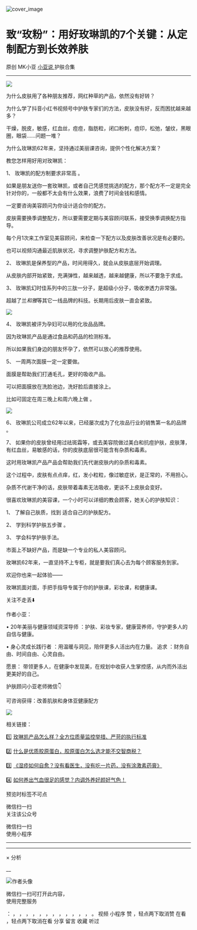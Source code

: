 ![cover_image](https://mmbiz.qpic.cn/mmbiz_jpg/A8SKDch4cJGxIfYKKZiaKoNoQ4SrTpUic6TRM6Cmibfpvjia3RJeSacGRic2KULABloCSoUOq4af5RfKAV9hC9YfQAw/0?wx_fmt=jpeg)

#  致“玫粉”：用好玫琳凯的7个关键：从定制配方到长效养肤

原创  MK小亚  [ 小亚说 ](https://mp.weixin.qq.com/mp/appmsgalbum?__biz=MzUxNDAwNTk0MQ==&action=getalbum&album_id=4024592148363132939#wechat_redirect) 护肤合集

__ _ _ _ _

![](https://mmbiz.qpic.cn/mmbiz_jpg/A8SKDch4cJGxIfYKKZiaKoNoQ4SrTpUic6G7S2YiaTiczaZ9Dx3U9LnLJlaSmH77v9XaHGjuPkDAvuR7YeyzMhDLpg/640?wx_fmt=jpeg)

  

为什么皮肤用了各种朋友推荐，网红种草的产品，依然没有好转？

  

为什么学了抖音小红书视频号中护肤专家们的方法，皮肤没有好，反而困扰越来越多？

  

干燥，脱皮，敏感，红血丝，痘痘，脂肪粒，闭口粉刺，痘印，松弛，皱纹，黑眼圈，眼袋……问题一堆？

  

为什么玫琳凯62年来，坚持通过美丽课咨询，提供个性化解决方案？

  

  

教您怎样用好用对玫琳凯：

  
1、  玫琳凯的配方制要求非常高  。

  

如果是朋友送你一套玫琳凯，或者自己凭感觉挑选的配方，那个配方不一定是完全针对你的，一般都不太会有什么效果，浪费了时间金钱和感情。

一定要咨询美容顾问为你设计适合你的配方。

皮肤需要换季调整配方，所以要需要定期与美容顾问联系，接受换季调换配方指导。

每个月1次来工作室见美容顾问，来检查一下配方以及皮肤改善状况是有必要的。

也可以视频沟通最近肌肤状况，寻求调整护肤配方和方法。  
  
2、  玫琳凯是保养型的产品，时间用得久，就会从皮肤底层开始调理。

  

从皮肤内部开始紧致，充满弹性，越来越透，越来越健康，所以不要急于求成。  
  
3、  玫琳凯幻时佳系列中的三肽一分子，是超级小分子，吸收渗透力非常强。

  

超越了兰*和雅*等其它一线品牌的科技。长期用后皮肤一直会紧致。

  

  

![](https://mmbiz.qpic.cn/mmbiz_jpg/A8SKDch4cJGxIfYKKZiaKoNoQ4SrTpUic6Z1YsHcb89mpn8xIa0qRktZOK4hqWO44uiahDPAkGdolWOAljicAywdvw/640?wx_fmt=jpeg)

  
  

  
4、  玫琳凯被评为孕妇可以用的化妆品品牌。

因为玫琳凯产品是通过食品和药品的检测标准。

  

所以如果我们身边的朋友怀孕了，依然可以放心的推荐使用。  
  
5、  一周两次面膜一定一定要做。

  

面膜是帮助我们打通毛孔，更好的吸收产品。

可以把面膜放在洗脸池边，洗好脸后直接涂上。

比如可固定在周三晚上和周六晚上做 。

  
  

![](https://mmbiz.qpic.cn/mmbiz_jpg/A8SKDch4cJGxIfYKKZiaKoNoQ4SrTpUic6JOiaTS8XN4OQhUkfGdZNgrF0R1xvmerK8tn3HzTxlY7DqSSmTWR7DMw/640?wx_fmt=jpeg)

  

  
6、  玫琳凯公司成立62年以来，已经屡次成为了化妆品行业的销售第一名的品牌  。  
  
7、  如果你的皮肤曾经用过祛斑霜等，或去美容院做过美白和抗痘护肤，皮肤薄，有红血丝，易敏感的话，你的皮肤底层很可能含有杂质和毒素。  

  

这时用玫琳凯产品产品会帮助我们先代谢皮肤内的杂质和毒素。

这个过程中，皮肤有点点痒，红，发小粒粒，像过敏症状，是正常的，不用担心。

杂质不代谢干净的话，皮肤带着毒素无法吸收，更谈不上皮肤会变好。  
  
很喜欢玫琳凯的美容课，一个小时可以详细的教会顾客，她关心的护肤知识：  
  
1、  了解自己肤质，找到  适合自己的护肤配方。

  
2、  学到科学护肤五步骤  。

  
3、  学会科学护肤手法。

  

市面上不缺好产品，而是缺一个专业的私人美容顾问。

  
玫琳凯62年来，一直坚持不上专柜，就是要我们真心去为每个顾客服务到家。

  
欢迎你也来一起体验——

玫琳凯面对面，手把手指导专属于你的护肤课，彩妆课，和健康课。

  

  

关注不走丢⬇️

  

作者小亚：

•  20年美丽与健康领域资深导师  ：护肤、彩妆专家，健康营养师，守护更多人的自信与健康。

•  身心灵成长践行者  ：用温暖与洞见，陪伴更多人活出内在力量。  追求  ：财务自由、时间自由、心灵自由。

愿景：  带领更多人，在健康中发现美，在规划中收获人生掌控感，从内而外活出更美好的自己。

  

  

护肤顾问小亚老师微信👇

可咨询获得：改善肌肤和身体亚健康配方

  

![](https://mmbiz.qpic.cn/mmbiz_jpg/A8SKDch4cJGxIfYKKZiaKoNoQ4SrTpUic6vMvKSBneW6qWOOwXLibic8U7Nrh66ob5tuW0tyHDT5UoAoWEllI7f2Eg/640?wx_fmt=jpeg)  
  
  

相关链接：

1️⃣ [ 玫琳凯产品怎么样？全方位质量监控举措、严苛的执行标准
](https://mp.weixin.qq.com/s?__biz=MzUxNDAwNTk0MQ==&mid=2247485749&idx=3&sn=806b26f45ee75794131b8a7e66d744f9&scene=21#wechat_redirect)

2️⃣ [ 什么是优质胶原蛋白，胶原蛋白怎么选才能不交智商税？
](https://mp.weixin.qq.com/s?__biz=MzUxNDAwNTk0MQ==&mid=2247485486&idx=2&sn=eb445bb0a752e76dff496628355e3af5&scene=21#wechat_redirect)  

3️⃣ [ 《湿疹如何自愈？没有看医生，没有吃一片药，没有涂激素药膏》
](https://mp.weixin.qq.com/s?__biz=MzUxNDAwNTk0MQ==&mid=2247485925&idx=1&sn=06ff3551e997d7c4b89a22ab281d10fc&scene=21#wechat_redirect)

4️⃣ [ 如何养出气血很足的感觉？内调外养好颜好气色！
](https://mp.weixin.qq.com/s?__biz=MzUxNDAwNTk0MQ==&mid=2247486095&idx=1&sn=a8b0b3f820b826eb2aebe18ef1c893eb&scene=21#wechat_redirect)

预览时标签不可点

微信扫一扫  
关注该公众号



微信扫一扫  
使用小程序

****



****



×  分析

__

![作者头像](http://mmbiz.qpic.cn/mmbiz_png/A8SKDch4cJE0KicTMyrVCx3VLqEgic5sJ1V5QeGZTibG9GLZlSCXSj5ByXNkib5PBrZVMkI41KKxgwE1K9gfypUeRg/0?wx_fmt=png)

微信扫一扫可打开此内容，  
使用完整服务

：  ，  ，  ，  ，  ，  ，  ，  ，  ，  ，  ，  ，  。  视频  小程序  赞  ，轻点两下取消赞  在看  ，轻点两下取消在看
分享  留言  收藏  听过

